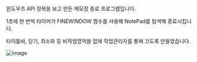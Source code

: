 윈도우즈 API 정복을 보고 만든 메모장 종료 프로그램입니다.

1초에 한 번씩 타이머가 FINEWINDOW 함수를 사용해 NotePad를 탐색해 종료시킵니다.

타이틀바, 닫기, 최소화 등 비작업영억을 없애 작업관리자를 통해 끄도록 만들었습니다.

![image](https://user-images.githubusercontent.com/82144761/145013537-842ea319-be41-41d8-bf5f-e73db847dbdb.png)
